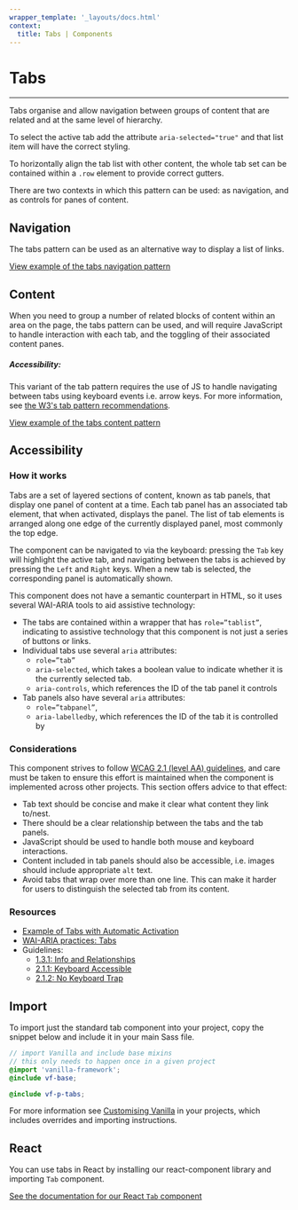 ```yaml
---
wrapper_template: '_layouts/docs.html'
context:
  title: Tabs | Components
---
```


# Tabs

<hr>

Tabs organise and allow navigation between groups of content that are related and at the same level of hierarchy.

To select the active tab add the attribute `aria-selected="true"` and that list item will have the correct styling.

To horizontally align the tab list with other content, the whole tab set can be contained within a `.row` element to provide correct gutters.

There are two contexts in which this pattern can be used: as navigation, and as controls for panes of content.

## Navigation

The tabs pattern can be used as an alternative way to display a list of links.

<div class="embedded-example"><a href="/docs/examples/patterns/tabs/navigation" class="js-example">
View example of the tabs navigation pattern
</a></div>

## Content

When you need to group a number of related blocks of content within an area on the page, the tabs pattern can be used, and will require JavaScript to handle interaction with each tab, and the toggling of their associated content panes.

<div class="p-notification--information is-inline">
  <div class="p-notification__content">
    <h5 class="p-notification__title">Accessibility:</h5>
    <p class="p-notification__message">This variant of the tab pattern requires the use of JS to handle navigating between tabs using keyboard events i.e. arrow keys. For more information, see <a href="https://www.w3.org/TR/wai-aria-practices-1.1/examples/tabs/tabs-1/tabs.html">the W3's tab pattern recommendations</a>.</p>
  </div>
</div>

<div class="embedded-example"><a href="/docs/examples/patterns/tabs/content" class="js-example">
View example of the tabs content pattern
</a></div>

## Accessibility

### How it works

Tabs are a set of layered sections of content, known as tab panels, that display one panel of content at a time. Each tab panel has an associated tab element, that when activated, displays the panel. The list of tab elements is arranged along one edge of the currently displayed panel, most commonly the top edge.

The component can be navigated to via the keyboard: pressing the `Tab` key will highlight the active tab, and navigating between the tabs is achieved by pressing the `Left` and `Right` keys. When a new tab is selected, the corresponding panel is automatically shown.

This component does not have a semantic counterpart in HTML, so it uses several WAI-ARIA tools to aid assistive technology:

- The tabs are contained within a wrapper that has `role=”tablist”`, indicating to assistive technology that this component is not just a series of buttons or links.
- Individual tabs use several `aria` attributes:
  - `role=”tab”`
  - `aria-selected`, which takes a boolean value to indicate whether it is the currently selected tab.
  - `aria-controls`, which references the ID of the tab panel it controls
- Tab panels also have several `aria` attributes:
  - `role=”tabpanel”`,
  - `aria-labelledby`, which references the ID of the tab it is controlled by

### Considerations

This component strives to follow [WCAG 2.1 (level AA) guidelines](https://www.w3.org/TR/WCAG21/), and care must be taken to ensure this effort is maintained when the component is implemented across other projects. This section offers advice to that effect:

- Tab text should be concise and make it clear what content they link to/nest.
- There should be a clear relationship between the tabs and the tab panels.
- JavaScript should be used to handle both mouse and keyboard interactions.
- Content included in tab panels should also be accessible, i.e. images should include appropriate `alt` text.
- Avoid tabs that wrap over more than one line. This can make it harder for users to distinguish the selected tab from its content.

### Resources

- [Example of Tabs with Automatic Activation](https://www.w3.org/TR/wai-aria-practices-1.1/examples/tabs/tabs-1/tabs.html)
- [WAI-ARIA practices: Tabs](https://www.w3.org/TR/wai-aria-practices-1.1/#tabpanel)
- Guidelines:
  - [1.3.1: Info and Relationships](https://www.w3.org/TR/WCAG21/#info-and-relationships)
  - [2.1.1: Keyboard Accessible](https://www.w3.org/TR/WCAG21/#keyboard)
  - [2.1.2: No Keyboard Trap](https://www.w3.org/TR/WCAG21/#no-keyboard-trap)

## Import

To import just the standard tab component into your project, copy the snippet below and include it in your main Sass file.

```scss
// import Vanilla and include base mixins
// this only needs to happen once in a given project
@import 'vanilla-framework';
@include vf-base;

@include vf-p-tabs;
```

For more information see [Customising Vanilla](/docs/customising-vanilla/) in your projects, which includes overrides and importing instructions.

## React

You can use tabs in React by installing our react-component library and importing `Tab` component.

[See the documentation for our React `Tab` component](https://canonical-web-and-design.github.io/react-components/?path=/docs/tabs--default-story#tabs)

